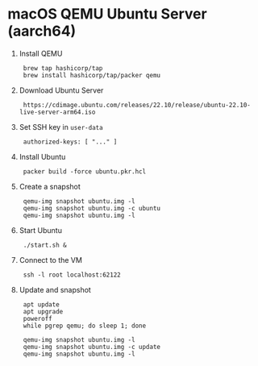 # macOS QEMU Ubuntu Server (aarch64)

1. Install QEMU

		brew tap hashicorp/tap
		brew install hashicorp/tap/packer qemu

1. Download Ubuntu Server

		https://cdimage.ubuntu.com/releases/22.10/release/ubuntu-22.10-live-server-arm64.iso

1. Set SSH key in `user-data`

		authorized-keys: [ "..." ]

1. Install Ubuntu

		packer build -force ubuntu.pkr.hcl

1. Create a snapshot

		qemu-img snapshot ubuntu.img -l
		qemu-img snapshot ubuntu.img -c ubuntu
		qemu-img snapshot ubuntu.img -l

1. Start Ubuntu

		./start.sh &

1. Connect to the VM

		ssh -l root localhost:62122

1. Update and snapshot

		apt update
		apt upgrade
		poweroff
		while pgrep qemu; do sleep 1; done

		qemu-img snapshot ubuntu.img -l
		qemu-img snapshot ubuntu.img -c update
		qemu-img snapshot ubuntu.img -l
